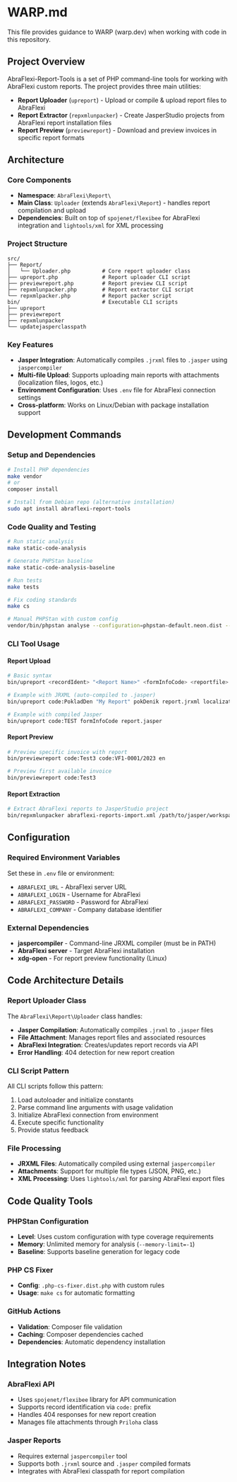 # WARP.md

This file provides guidance to WARP (warp.dev) when working with code in this repository.

## Project Overview

AbraFlexi-Report-Tools is a set of PHP command-line tools for working with AbraFlexi custom reports. The project provides three main utilities:

- **Report Uploader** (`upreport`) - Upload or compile & upload report files to AbraFlexi
- **Report Extractor** (`repxmlunpacker`) - Create JasperStudio projects from AbraFlexi report installation files
- **Report Preview** (`previewreport`) - Download and preview invoices in specific report formats

## Architecture

### Core Components

- **Namespace**: `AbraFlexi\Report\`
- **Main Class**: `Uploader` (extends `AbraFlexi\Report`) - handles report compilation and upload
- **Dependencies**: Built on top of `spojenet/flexibee` for AbraFlexi integration and `lightools/xml` for XML processing

### Project Structure

```
src/
├── Report/
│   └── Uploader.php          # Core report uploader class
├── upreport.php              # Report uploader CLI script
├── previewreport.php         # Report preview CLI script
├── repxmlunpacker.php        # Report extractor CLI script
└── repxmlpacker.php          # Report packer script
bin/                          # Executable CLI scripts
├── upreport
├── previewreport
├── repxmlunpacker
└── updatejasperclasspath
```

### Key Features

- **Jasper Integration**: Automatically compiles `.jrxml` files to `.jasper` using `jaspercompiler`
- **Multi-file Upload**: Supports uploading main reports with attachments (localization files, logos, etc.)
- **Environment Configuration**: Uses `.env` file for AbraFlexi connection settings
- **Cross-platform**: Works on Linux/Debian with package installation support

## Development Commands

### Setup and Dependencies
```bash
# Install PHP dependencies
make vendor
# or
composer install

# Install from Debian repo (alternative installation)
sudo apt install abraflexi-report-tools
```

### Code Quality and Testing
```bash
# Run static analysis
make static-code-analysis

# Generate PHPStan baseline
make static-code-analysis-baseline

# Run tests
make tests

# Fix coding standards
make cs

# Manual PHPStan with custom config
vendor/bin/phpstan analyse --configuration=phpstan-default.neon.dist --memory-limit=-1
```

### CLI Tool Usage

#### Report Upload
```bash
# Basic syntax
bin/upreport <recordIdent> "<Report Name>" <formInfoCode> <reportfile> [attachments...]

# Example with JRXML (auto-compiled to .jasper)
bin/upreport code:PokladDen "My Report" pokDenik report.jrxml localization.json logo.png

# Example with compiled Jasper
bin/upreport code:TEST formInfoCode report.jasper
```

#### Report Preview
```bash
# Preview specific invoice with report
bin/previewreport code:Test3 code:VF1-0001/2023 en

# Preview first available invoice
bin/previewreport code:Test3
```

#### Report Extraction
```bash
# Extract AbraFlexi reports to JasperStudio project
bin/repxmlunpacker abraflexi-reports-import.xml /path/to/jasper/workspace/
```

## Configuration

### Required Environment Variables
Set these in `.env` file or environment:
- `ABRAFLEXI_URL` - AbraFlexi server URL
- `ABRAFLEXI_LOGIN` - Username for AbraFlexi
- `ABRAFLEXI_PASSWORD` - Password for AbraFlexi  
- `ABRAFLEXI_COMPANY` - Company database identifier

### External Dependencies
- **jaspercompiler** - Command-line JRXML compiler (must be in PATH)
- **AbraFlexi server** - Target AbraFlexi installation
- **xdg-open** - For report preview functionality (Linux)

## Code Architecture Details

### Report Uploader Class

The `AbraFlexi\Report\Uploader` class handles:
- **Jasper Compilation**: Automatically compiles `.jrxml` to `.jasper` files
- **File Attachment**: Manages report files and associated resources
- **AbraFlexi Integration**: Creates/updates report records via API
- **Error Handling**: 404 detection for new report creation

### CLI Script Pattern

All CLI scripts follow this pattern:
1. Load autoloader and initialize constants
2. Parse command line arguments with usage validation
3. Initialize AbraFlexi connection from environment
4. Execute specific functionality
5. Provide status feedback

### File Processing

- **JRXML Files**: Automatically compiled using external `jaspercompiler`
- **Attachments**: Support for multiple file types (JSON, PNG, etc.)
- **XML Processing**: Uses `lightools/xml` for parsing AbraFlexi export files

## Code Quality Tools

### PHPStan Configuration
- **Level**: Uses custom configuration with type coverage requirements
- **Memory**: Unlimited memory for analysis (`--memory-limit=-1`)
- **Baseline**: Supports baseline generation for legacy code

### PHP CS Fixer
- **Config**: `.php-cs-fixer.dist.php` with custom rules
- **Usage**: `make cs` for automatic formatting

### GitHub Actions
- **Validation**: Composer file validation
- **Caching**: Composer dependencies cached
- **Dependencies**: Automatic dependency installation

## Integration Notes

### AbraFlexi API
- Uses `spojenet/flexibee` library for API communication
- Supports record identification via `code:` prefix
- Handles 404 responses for new report creation
- Manages file attachments through `Priloha` class

### Jasper Reports
- Requires external `jaspercompiler` tool
- Supports both `.jrxml` source and `.jasper` compiled formats
- Integrates with AbraFlexi classpath for report compilation